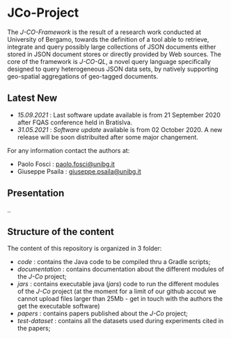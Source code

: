 # JCo-Project
The _J-CO-Framework_ is the result of a research work conducted at University of Bergamo, towards the definition of a tool able to retrieve, integrate and query possibly large collections of JSON documents either stored in JSON document stores or directly provided by Web sources.
The core of the framework is _J-CO-QL_, a novel query language specifically designed to query heterogeneous JSON data sets, by natively supporting geo-spatial aggregations of geo-tagged documents.

## Latest New
  * _15.09.2021_ : Last software update available is from 21 September 2020 after FQAS conference held in Bratislva.
  * _31.05.2021_ : *Software update* available is from 02 October 2020. A new release will be soon distribuited after some major changement.

For any information contact the authors at:
  * Paolo Fosci : paolo.fosci@unibg.it
  * Giuseppe Psaila : giuseppe.psaila@unibg.it


## Presentation
..


## Structure of the content
The content of this repository is organized in 3 folder:
 * _code_ : contains the Java code to be compiled thru a Gradle scripts;
 * _documentation_ : contains documentation about the different modules of the _J-Co_ project;
 * _jars_ : contains executable java (_jars_) code to run the different modules of the _J-Co_ project (at the moment for a limit of our github accout we cannot upload files larger than 25Mb - get in touch with the authors the get the executable software)
 * _papers_ : contains papers published about the _J-Co_ project;
 * _test-dataset_ : contains all the datasets used during experiments cited in the papers;
